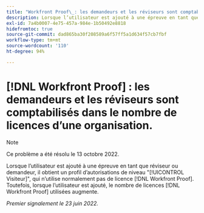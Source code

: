 ```yaml
---
title: "Workfront Proof\_: les demandeurs et les réviseurs sont comptabilisés dans le nombre de licences d’une organisation."
description: Lorsque l’utilisateur est ajouté à une épreuve en tant que réviseur ou demandeur, il obtient un profil d’autorisations de niveau Visiteur, qui n’utilise normalement pas de licence Proof. Toutefois, lorsque l’utilisateur est ajouté, le nombre de licences Épreuve utilisées augmente.
exl-id: 7a4b0007-4e75-457a-984e-1b50492e8818
hidefromtoc: true
source-git-commit: dad865ba30f208589a6f57ff5a1d634f57cb7fbf
workflow-type: tm+mt
source-wordcount: '110'
ht-degree: 94%

---
```


# [!DNL Workfront Proof] : les demandeurs et les réviseurs sont comptabilisés dans le nombre de licences d’une organisation.

>[!NOTE]
>
>Ce problème a été résolu le 13 octobre 2022.

Lorsque l’utilisateur est ajouté à une épreuve en tant que réviseur ou demandeur, il obtient un profil d’autorisations de niveau &quot;[!UICONTROL Visiteur]&quot;, qui n’utilise normalement pas de licence [!DNL Workfront Proof]. Toutefois, lorsque l’utilisateur est ajouté, le nombre de licences [!DNL Workfront Proof] utilisées augmente.

_Premier signalement le 23 juin 2022._
